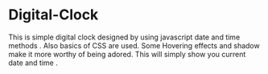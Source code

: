 # Digital-Clock
This is simple digital clock designed by using javascript date and time methods .
Also basics of CSS are used.
Some Hovering effects and shadow make it more worthy of being adored.
This will simply show you current date and time .
